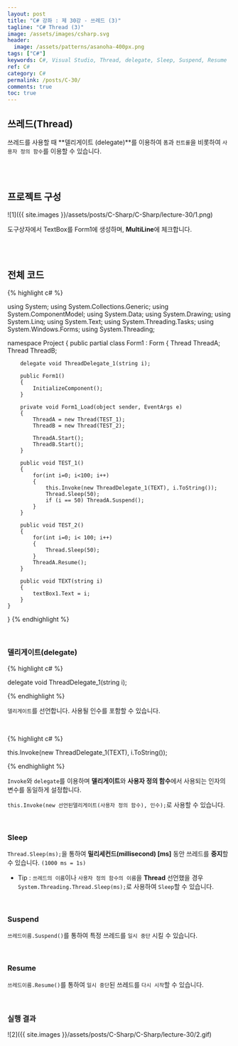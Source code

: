 ```yaml
---
layout: post
title: "C# 강좌 : 제 30강 - 쓰레드 (3)"
tagline: "C# Thread (3)"
image: /assets/images/csharp.svg
header:
  image: /assets/patterns/asanoha-400px.png
tags: ["C#"]
keywords: C#, Visual Studio, Thread, delegate, Sleep, Suspend, Resume
ref: C#
category: C#
permalink: /posts/C-30/
comments: true
toc: true
---
```


## 쓰레드(Thread) ##

쓰레드를 사용할 때 **델리게이트 (delegate)**를 이용하여 `폼`과 `컨트롤`을 비롯하여 `사용자 정의 함수`를 이용할 수 있습니다.

<br>
<br>

## 프로젝트 구성 ##

![1]({{ site.images }}/assets/posts/C-Sharp/C-Sharp/lecture-30/1.png)

도구상자에서 TextBox를 Form1에 생성하며, **MultiLine**에 체크합니다.

<br>
<br>

## 전체 코드

{% highlight c# %}

using System;
using System.Collections.Generic;
using System.ComponentModel;
using System.Data;
using System.Drawing;
using System.Linq;
using System.Text;
using System.Threading.Tasks;
using System.Windows.Forms;
using System.Threading;

namespace Project
{
    public partial class Form1 : Form
    {
        Thread ThreadA;
        Thread ThreadB;

        delegate void ThreadDelegate_1(string i);

        public Form1()
        {
            InitializeComponent();
        }

        private void Form1_Load(object sender, EventArgs e)
        {
            ThreadA = new Thread(TEST_1);
            ThreadB = new Thread(TEST_2);

            ThreadA.Start();
            ThreadB.Start();
        }

        public void TEST_1()
        {
            for(int i=0; i<100; i++)
            {
                this.Invoke(new ThreadDelegate_1(TEXT), i.ToString());
                Thread.Sleep(50);
                if (i == 50) ThreadA.Suspend();
            }
        }

        public void TEST_2()
        {
            for(int i=0; i< 100; i++)
            {
                Thread.Sleep(50);
            }
            ThreadA.Resume();
        }

        public void TEXT(string i)
        {
            textBox1.Text = i;
        }
    }
}
{% endhighlight %}

<br>

### 델리게이트(delegate)

{% highlight c# %}

delegate void ThreadDelegate_1(string i);

{% endhighlight %}

`델리게이트`를 선언합니다. 사용될 인수를 포함할 수 있습니다.

<br>

{% highlight c# %}

this.Invoke(new ThreadDelegate_1(TEXT), i.ToString());

{% endhighlight %}

`Invoke`와 `delegate`를 이용하며 **델리게이트**와 **사용자 정의 함수**에서 사용되는 인자의 변수를 동일하게 설정합니다.

`this.Invoke(new 선언된델리게이트(사용자 정의 함수), 인수);`로 사용할 수 있습니다.

<br>

### Sleep

`Thread.Sleep(ms);`을 통하여 **밀리세컨드(millisecond) [ms]** 동안 쓰레드를 **중지**할 수 있습니다. `(1000 ms = 1s)`

- Tip : `쓰레드의 이름`이나 `사용자 정의 함수의 이름`을 **Thread** 선언했을 경우 `System.Threading.Thread.Sleep(ms);`로 사용하여 `Sleep`할 수 있습니다.

<br>

### Suspend

`쓰레드이름.Suspend()`를 통하여 특정 쓰레드를 `일시 중단` 시킬 수 있습니다.

<br>

### Resume

`쓰레드이름.Resume()`를 통하여 `일시 중단`된 쓰레드를 `다시 시작`할 수 있습니다.

<br>

### 실행 결과

![2]({{ site.images }}/assets/posts/C-Sharp/C-Sharp/lecture-30/2.gif)
